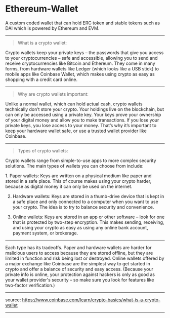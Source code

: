 # Ethereum-Wallet 

A custom coded wallet that can hold ERC token and stable tokens such as DAI which is powered by Ethereum and EVM.

---------------------------------------------------------------------------------------------------------------------------------------------------------------------------------

>What is a crypto wallet:  

Crypto wallets keep your private keys – the passwords that give you access to your cryptocurrencies – safe and accessible, allowing you to send and receive cryptocurrencies like Bitcoin and Ethereum. They come in many forms, from hardware wallets like Ledger (which looks like a USB stick) to mobile apps like Coinbase Wallet, which makes using crypto as easy as shopping with a credit card online.

---------------------------------------------------------------------------------------------------------------------------------------------------------------------------------

>Why are crypto wallets important:

Unlike a normal wallet, which can hold actual cash, crypto wallets technically don’t store your crypto. Your holdings live on the blockchain, but can only be accessed using a private key. Your keys prove your ownership of your digital money and allow you to make transactions. If you lose your private keys, you lose access to your money. That’s why it’s important to keep your hardware wallet safe, or use a trusted wallet provider like Coinbase.

---------------------------------------------------------------------------------------------------------------------------------------------------------------------------------

>Types of crypto wallets: 

Crypto wallets range from simple-to-use apps to more complex security solutions. The main types of wallets you can choose from include:

1️. Paper wallets: Keys are written on a physical medium like paper and stored in a safe place. This of course makes using your crypto harder, because as digital money it can only be used on the internet.   

2. Hardware wallets: Keys are stored in a thumb-drive device that is kept in a safe place and only connected to a computer when you want to use your crypto. The idea is to try to balance security and convenience.

3. Online wallets: Keys are stored in an app or other software – look for one that is protected by two-step encryption. This makes sending, receiving, and using your crypto as easy as using any online bank account, payment system, or brokerage.   

---------------------------------------------------------------------------------------------------------------------------------------------------------------------------------

Each type has its tradeoffs. Paper and hardware wallets are harder for malicious users to access because they are stored offline, but they are limited in function and risk being lost or destroyed. Online wallets offered by a major exchange like Coinbase are the simplest way to get started in crypto and offer a balance of security and easy access. (Because your private info is online, your protection against hackers is only as good as your wallet provider's security – so make sure you look for features like two-factor verification.)

---------------------------------------------------------------------------------------------------------------------------------------------------------------------------

source: https://www.coinbase.com/learn/crypto-basics/what-is-a-crypto-wallet

---------------------------------------------------------------------------------------------------------------------------------------------------------------------------
